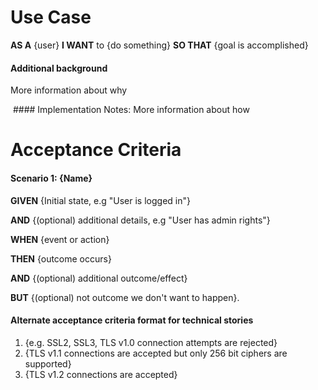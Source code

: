 # Use Case
**AS A** {user}
**I WANT** to {do something}
**SO THAT** {goal is accomplished}

#### Additional background
More information about why

 #### Implementation Notes:
More information about how 

# Acceptance Criteria
#### Scenario 1: {Name}
**GIVEN** {Initial state, e.g "User is logged in"}

**AND** {(optional) additional details, e.g "User has admin rights"}

**WHEN** {event or action}

**THEN** {outcome occurs}

**AND** {(optional) additional outcome/effect}

**BUT** {(optional) not outcome we don't want to happen}.


#### Alternate acceptance criteria format for technical stories
1. {e.g. SSL2, SSL3, TLS v1.0 connection attempts are rejected}
2. {TLS v1.1 connections are accepted but only 256 bit ciphers are supported}
3. {TLS v1.2 connections are accepted}
